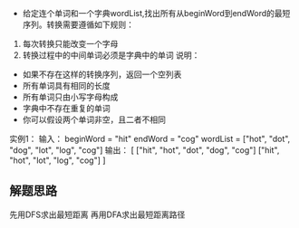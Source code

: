- 给定连个单词和一个字典wordList,找出所有从beginWord到endWord的最短序列。转换需要遵循如下规则：
1. 每次转换只能改变一个字母
2. 转换过程中的中间单词必须是字典中的单词
说明：
- 如果不存在这样的转换序列，返回一个空列表
- 所有单词具有相同的长度
- 所有单词只由小写字母构成
- 字典中不存在重复的单词
- 你可以假设两个单词非空，且二者不相同

实例1：
输入：
beginWord = "hit"
endWord = "cog"
wordList = ["hot", "dot", "dog", "lot", "log", "cog"]
输出：
[
    ["hit", "hot", "dot", "dog", "cog"]
    ["hit", "hot", "lot", "log", "cog"]
]

## 解题思路
先用DFS求出最短距离
再用DFA求出最短距离路径